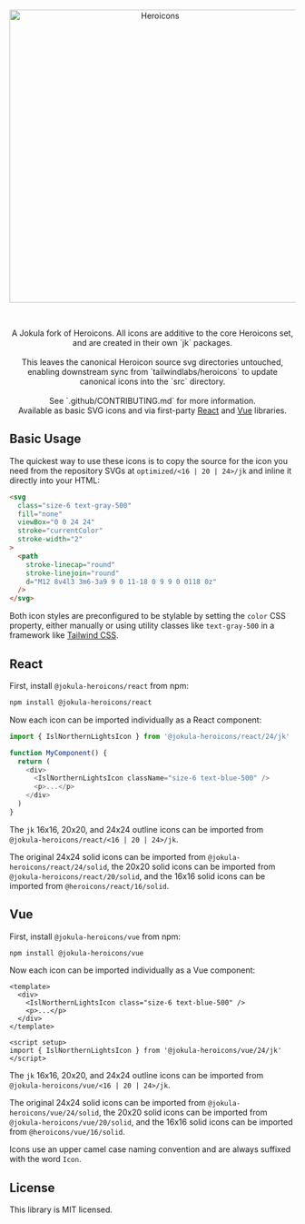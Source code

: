<br>
<p align="center">
  <picture>
    <source media="(prefers-color-scheme: dark)" srcset="https://raw.githubusercontent.com/jokuladesign/jokula-heroicons/HEAD/.github/logo-dark.svg">
    <source media="(prefers-color-scheme: light)" srcset="https://raw.githubusercontent.com/jokuladesign/jokula-heroicons/HEAD/.github/logo-light.svg">
    <img alt="Heroicons" width="515" height="auto" style="max-width: 100%" src="https://raw.githubusercontent.com/jokuladesign/jokula-heroicons/HEAD/.github/logo-light.svg">
  </picture>
</p>
<br>

<p align="center">
  A Jokula fork of Heroicons. All icons are additive to the core Heroicons set, and are created in their own `jk` packages.
  <br><br>This leaves the canonical Heroicon source svg directories untouched, enabling downstream sync from `tailwindlabs/heroicons` to update canonical icons into the `src` directory.
  <br><br>See `.github/CONTRIBUTING.md` for more information.
  <br>Available as basic SVG icons and via first-party <a href="#react">React</a> and <a href="#vue">Vue</a> libraries.
<p>

<!-- p align="center">
    <a href="https://github.com/tailwindlabs/heroicons/releases"><img src="https://img.shields.io/npm/v/heroicons" alt="Latest Release"></a>
    <a href="https://github.com/tailwindlabs/heroicons/blob/master/LICENSE"><img src="https://img.shields.io/npm/l/heroicons.svg" alt="License"></a>
</p -->

## Basic Usage

The quickest way to use these icons is to copy the source for the icon you need from the repository SVGs at `optimized/<16 | 20 | 24>/jk` and inline it directly into your HTML:

```html
<svg
  class="size-6 text-gray-500"
  fill="none"
  viewBox="0 0 24 24"
  stroke="currentColor"
  stroke-width="2"
>
  <path
    stroke-linecap="round"
    stroke-linejoin="round"
    d="M12 8v4l3 3m6-3a9 9 0 11-18 0 9 9 0 0118 0z"
  />
</svg>
```

Both icon styles are preconfigured to be stylable by setting the `color` CSS property, either manually or using utility classes like `text-gray-500` in a framework like [Tailwind CSS](https://tailwindcss.com).

## React

First, install `@jokula-heroicons/react` from npm:

```sh
npm install @jokula-heroicons/react
```

Now each icon can be imported individually as a React component:

```js
import { IslNorthernLightsIcon } from '@jokula-heroicons/react/24/jk'

function MyComponent() {
  return (
    <div>
      <IslNorthernLightsIcon className="size-6 text-blue-500" />
      <p>...</p>
    </div>
  )
}
```

The `jk` 16x16, 20x20, and 24x24 outline icons can be imported from `@jokula-heroicons/react/<16 | 20 | 24>/jk`.

The original 24x24 solid icons can be imported from `@jokula-heroicons/react/24/solid`, the 20x20 solid icons can be imported from `@jokula-heroicons/react/20/solid`, and the 16x16 solid icons can be imported from `@heroicons/react/16/solid`.


## Vue

First, install `@jokula-heroicons/vue` from npm:

```sh
npm install @jokula-heroicons/vue
```

Now each icon can be imported individually as a Vue component:

```vue
<template>
  <div>
    <IslNorthernLightsIcon class="size-6 text-blue-500" />
    <p>...</p>
  </div>
</template>

<script setup>
import { IslNorthernLightsIcon } from '@jokula-heroicons/vue/24/jk'
</script>
```

The `jk` 16x16, 20x20, and 24x24 outline icons can be imported from `@jokula-heroicons/vue/<16 | 20 | 24>/jk`.

The original 24x24 solid icons can be imported from `@jokula-heroicons/vue/24/solid`, the 20x20 solid icons can be imported from `@jokula-heroicons/vue/20/solid`, and the 16x16 solid icons can be imported from `@heroicons/vue/16/solid`.

Icons use an upper camel case naming convention and are always suffixed with the word `Icon`.

## License

This library is MIT licensed.
